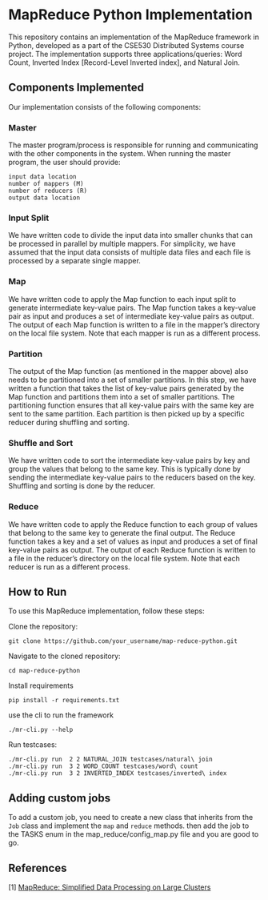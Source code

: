 # MapReduce Python Implementation

This repository contains an implementation of the MapReduce framework in Python, developed as a part of the CSE530 Distributed Systems course project. The implementation supports three applications/queries: Word Count, Inverted Index [Record-Level Inverted index], and Natural Join.

## Components Implemented

Our implementation consists of the following components:
### Master

The master program/process is responsible for running and communicating with the other components in the system. When running the master program, the user should provide:

    input data location
    number of mappers (M)
    number of reducers (R)
    output data location

### Input Split

We have written code to divide the input data into smaller chunks that can be processed in parallel by multiple mappers. For simplicity, we have assumed that the input data consists of multiple data files and each file is processed by a separate single mapper.

### Map

We have written code to apply the Map function to each input split to generate intermediate key-value pairs. The Map function takes a key-value pair as input and produces a set of intermediate key-value pairs as output. The output of each Map function is written to a file in the mapper’s directory on the local file system. Note that each mapper is run as a different process.

### Partition

The output of the Map function (as mentioned in the mapper above) also needs to be partitioned into a set of smaller partitions. In this step, we have written a function that takes the list of key-value pairs generated by the Map function and partitions them into a set of smaller partitions. The partitioning function ensures that all key-value pairs with the same key are sent to the same partition. Each partition is then picked up by a specific reducer during shuffling and sorting.

### Shuffle and Sort

We have written code to sort the intermediate key-value pairs by key and group the values that belong to the same key. This is typically done by sending the intermediate key-value pairs to the reducers based on the key. Shuffling and sorting is done by the reducer.
### Reduce

We have written code to apply the Reduce function to each group of values that belong to the same key to generate the final output. The Reduce function takes a key and a set of values as input and produces a set of final key-value pairs as output. The output of each Reduce function is written to a file in the reducer’s directory on the local file system. Note that each reducer is run as a different process.

## How to Run

To use this MapReduce implementation, follow these steps:

Clone the repository:
```
git clone https://github.com/your_username/map-reduce-python.git
```

Navigate to the cloned repository:
```
cd map-reduce-python
```
Install requirements


```
pip install -r requirements.txt
```

use the cli to run the framework
```
./mr-cli.py --help
```

Run testcases:
```
./mr-cli.py run  2 2 NATURAL_JOIN testcases/natural\ join
./mr-cli.py run  3 2 WORD_COUNT testcases/word\ count
./mr-cli.py run  3 2 INVERTED_INDEX testcases/inverted\ index
```

## Adding custom jobs  

To add a custom job, you need to create a new class that inherits from the `Job` class and implement the `map` and `reduce` methods.
then add the job to the TASKS enum in the map_reduce/config_map.py file and you are good to go.

## References

[1] [MapReduce: Simplified Data Processing on Large Clusters](https://static.googleusercontent.com/media/research.google.com/en//archive/mapreduce-osdi04.pdf)
